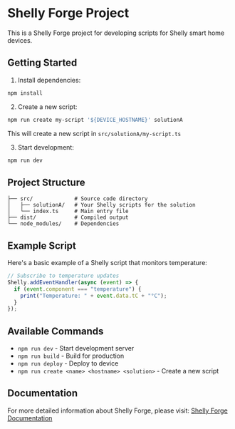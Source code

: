 # Shelly Forge Project

This is a Shelly Forge project for developing scripts for Shelly smart home devices.

## Getting Started

1. Install dependencies:

```bash
npm install
```

2. Create a new script:

```bash
npm run create my-script '${DEVICE_HOSTNAME}' solutionA
```

This will create a new script in `src/solutionA/my-script.ts`

3. Start development:

```bash
npm run dev
```

## Project Structure

```
├── src/             # Source code directory
│   ├── solutionA/   # Your Shelly scripts for the solution
│   └── index.ts     # Main entry file
├── dist/            # Compiled output
└── node_modules/    # Dependencies
```

## Example Script

Here's a basic example of a Shelly script that monitors temperature:

```typescript
// Subscribe to temperature updates
Shelly.addEventHandler(async (event) => {
  if (event.component === "temperature") {
    print("Temperature: " + event.data.tC + "°C");
  }
});
```

## Available Commands

- `npm run dev` - Start development server
- `npm run build` - Build for production
- `npm run deploy` - Deploy to device
- `npm run create <name> <hostname> <solution>` - Create a new script

## Documentation

For more detailed information about Shelly Forge, please visit:
[Shelly Forge Documentation](https://github.com/mslavov/shelly-forge)
